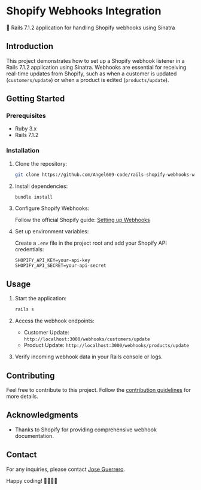 # Shopify Webhooks Integration

🚀 Rails 7.1.2 application for handling Shopify webhooks using Sinatra

## Introduction

This project demonstrates how to set up a Shopify webhook listener in a Rails 7.1.2 application using Sinatra. Webhooks are essential for receiving real-time updates from Shopify, such as when a customer is updated (`customers/update`) or when a product is edited (`products/update`).

## Getting Started

### Prerequisites

- Ruby 3.x
- Rails 7.1.2

### Installation

1. Clone the repository:

    ```bash
    git clone https://github.com/Angel609-code/rails-shopify-webhooks-with-sinatra
    ```

2. Install dependencies:

    ```bash
    bundle install
    ```

3. Configure Shopify Webhooks:

    Follow the official Shopify guide: [Setting up Webhooks](https://shopify.dev/docs/apps/webhooks/configuration/https)

4. Set up environment variables:

    Create a `.env` file in the project root and add your Shopify API credentials:

    ```env
    SHOPIFY_API_KEY=your-api-key
    SHOPIFY_API_SECRET=your-api-secret
    ```

## Usage

1. Start the application:

    ```bash
    rails s
    ```

2. Access the webhook endpoints:

    - Customer Update: `http://localhost:3000/webhooks/customers/update`
    - Product Update: `http://localhost:3000/webhooks/products/update`

3. Verify incoming webhook data in your Rails console or logs.

## Contributing

Feel free to contribute to this project. Follow the [contribution guidelines](CONTRIBUTING.md) for more details.

## Acknowledgments

- Thanks to Shopify for providing comprehensive webhook documentation.

## Contact

For any inquiries, please contact [Jose Guerrero](mailto:angelguerrerojose609@gmail.com).

Happy coding! 👩‍💻👨‍💻
